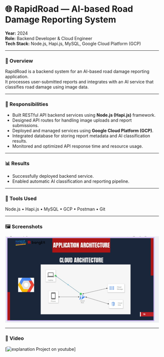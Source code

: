 # 🌐 RapidRoad — AI-based Road Damage Reporting System

**Year:** 2024  
**Role:** Backend Developer & Cloud Engineer  
**Tech Stack:** Node.js, Hapi.js, MySQL, Google Cloud Platform (GCP)  

---

### 🚦 Overview
RapidRoad is a backend system for an AI-based road damage reporting application.  
It processes user-submitted reports and integrates with an AI service that classifies road damage using image data.

---

### 🧠 Responsibilities
- Built RESTful API backend services using **Node.js (Hapi.js)** framework.  
- Designed API routes for handling image uploads and report submissions.  
- Deployed and managed services using **Google Cloud Platform (GCP)**.  
- Integrated database for storing report metadata and AI classification results.  
- Monitored and optimized API response time and resource usage.

---

<!-- ### ⚙️ Technical Challenges & Solutions
- **Issue:** High upload concurrency caused service crashes.  
  **Solution:** Implemented rate limiter and asynchronous queue for parallel uploads.  
- **Issue:** GCP deployment timeout during build process.  
  **Solution:** Used containerization and GCP load balancing to improve build stability.

--- -->

### 📊 Results
- Successfully deployed backend service.    
- Enabled automatic AI classification and reporting pipeline.

---

### 🧰 Tools Used
Node.js • Hapi.js • MySQL • GCP • Postman • Git

---

### 🖼️ Screenshots
![Cloud Architecture](../images/clouad_arsitektur.PNG)
<!-- ![RapidRoad Dashboard](../images/rapidroad-dashboard.png)
*Dashboard view showing AI-based damage classification results.*

![API Test on Postman](../images/rapidroad-api.png)
*API testing during development.* -->

---

### 🎥 Video
[![explanation Project on youtube](https://youtu.be/GLpPmcg6FLo?si=elMusrpdzC1RUUqZ)]
<!-- [![Watch the demo on YouTube](../images/youtube-thumbnail.png)](https://www.youtube.com/watch?v=YOUR_VIDEO_ID)
*Click the thumbnail or [watch it directly here](https://www.youtube.com/watch?v=YOUR_VIDEO_ID).* -->
